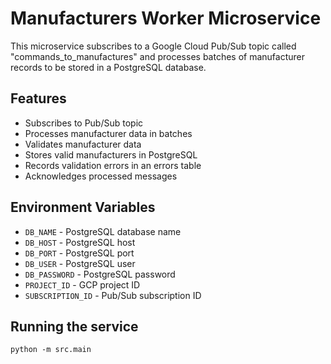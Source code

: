 # Manufacturers Worker Microservice

This microservice subscribes to a Google Cloud Pub/Sub topic called "commands_to_manufactures" and processes batches of manufacturer records to be stored in a PostgreSQL database.

## Features

- Subscribes to Pub/Sub topic
- Processes manufacturer data in batches
- Validates manufacturer data
- Stores valid manufacturers in PostgreSQL
- Records validation errors in an errors table
- Acknowledges processed messages

## Environment Variables

- `DB_NAME` - PostgreSQL database name
- `DB_HOST` - PostgreSQL host
- `DB_PORT` - PostgreSQL port
- `DB_USER` - PostgreSQL user
- `DB_PASSWORD` - PostgreSQL password
- `PROJECT_ID` - GCP project ID
- `SUBSCRIPTION_ID` - Pub/Sub subscription ID

## Running the service

```
python -m src.main
```